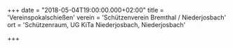 +++
date = "2018-05-04T19:00:00.000+02:00"
title = 'Vereinspokalschießen'
verein = 'Schützenverein Bremthal / Niederjosbach'
ort = 'Schützenraum, UG KiTa Niederjosbach, Niederjosbach'

+++

      